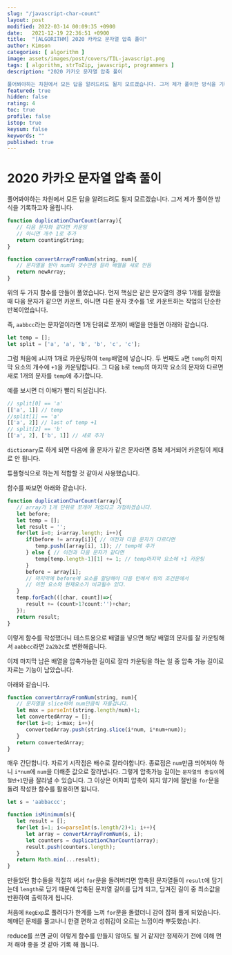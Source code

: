 ```yaml
---
slug: "/javascript-char-count"
layout: post
modified: 2022-03-14 00:09:35 +0900
date:   2021-12-19 22:36:51 +0900
title:  "[ALGORITHM] 2020 카카오 문자열 압축 풀이"
author: Kimson
categories: [ algorithm ]
image: assets/images/post/covers/TIL-javascript.png
tags: [ algorithm, strToZip, javascript, programmers ]
description: "2020 카카오 문자열 압축 풀이

풀어봐야하는 차원에서 모든 답을 알려드려도 될지 모르겠습니다. 그저 제가 풀이한 방식을 기록하고자 올립니다."
featured: true
hidden: false
rating: 4
toc: true
profile: false
istop: true
keysum: false
keywords: ""
published: true
---
```


# 2020 카카오 문자열 압축 풀이

풀어봐야하는 차원에서 모든 답을 알려드려도 될지 모르겠습니다. 그저 제가 풀이한 방식을 기록하고자 올립니다.

```javascript
function duplicationCharCount(array){
   // 다음 문자와 같다면 카운팅
   // 아니면 개수 1로 추가
   return countingString;
}

function convertArrayFromNum(string, num){
   // 문자열을 받아 num의 갯수만큼 잘라 배열을 새로 만듬
   return newArray;
}
```

위의 두 가지 함수를 만들어 풀었습니다. 먼저 핵심은 같은 문자열의 경우 1개를 잘랐을 때 다음 문자가 같으면 카운트, 아니면 다른 문자 갯수를 1로 카운트하는 작업의 단순한 반복이었습니다.

즉, `aabbcc`라는 문자열이라면 1개 단위로 쪼개어 배열을 만들면 아래와 같습니다.

```javascript
let temp = [];
let split = ['a', 'a', 'b', 'b', 'c', 'c'];
```

그럼 처음에 `a`니까 1개로 카운팅하여 `temp`배열에 넣습니다. 두 번째도 `a`면 `temp`의 마지막 요소의 개수에 `+1`을 카운팅합니다. 그 다음 `b`로 `temp`의 마지막 요소의 문자와 다르면 새로 1개의 문자를 `temp`에 추가합니다.

예를 보시면 더 이해가 빨리 되실겁니다.

```javascript
// split[0] == 'a'
[['a', 1]] // temp
//split[1] == 'a'
[['a', 2]] // last of temp +1
// split[2] == 'b'
[['a', 2], ['b', 1]] // 새로 추가
```

`dictionary`로 하게 되면 다음에 올 문자가 같은 문자라면 중복 제거되어 카운팅이 제대로 안 됩니다.

튜플형식으로 하는게 적합할 것 같아서 사용했습니다.

함수를 짜보면 아래와 같습니다.

```javascript
function duplicationCharCount(array){
   // array가 1개 단위로 쪼개어 져있다고 가정하겠습니다.
   let before;
   let temp = [];
   let result = '';
   for(let i=0; i<array.length; i++){
      if(before != array[i]){ // 이전과 다음 문자가 다르다면
         temp.push([array[i], 1]); // temp에 추가
      } else { // 이전과 다음 문자가 같다면
         temp[temp.length-1][1] += 1; // temp마지막 요소에 +1 카운팅
      }
      before = array[i];
      // 마지막에 before에 요소를 할당해야 다음 턴에서 위의 조건문에서
      // 이전 요소와 현재요소가 비교될수 있다.
   }
   temp.forEach(([char, count])=>{
      result += (count>1?count:'')+char;
   });
   return result;
}
```

이렇게 함수를 작성했더니 테스트용으로 배열을 넣으면 해당 배열의 문자를 잘 카운팅해서 `aabbcc`라면 `2a2b2c`로 변환해줍니다.

이제 마지막 남은 배열을 압축가능한 길이로 잘라 카운팅을 하는 일 중 압축 가능 길이로 자르는 기능이 남았습니다.

아래와 같습니다.

```javascript
function convertArrayFromNum(string, num){
   // 문자열을 slice하여 num만큼씩 자를겁니다.
   let max = parseInt(string.length/num)+1;
   let convertedArray = [];
   for(let i=0; i<max; i++){
      convertedArray.push(string.slice(i*num, i*num+num));
   }
   return convertedArray;
}
```

매우 간단합니다. 자르기 시작점은 배수로 잘라야합니다. 종료점은 `num`만큼 띄어져야 하니 `i*num`에 `num`을 더해준 값으로 잘라냅니다. 그렇게 압축가능 길이는 `문자열의 총길이`에 `절반+1`만큼 잘라낼 수 있습니다. 그 이상은 어차피 압축이 되지 않기에 절반을 `for`문을 돌려 작성한 함수를 활용하면 됩니다.

```javascript
let s = 'aabbaccc';

function isMinimum(s){
   let result = [];
   for(let i=1; i<=parseInt(s.length/2)+1; i++){
      let array = convertArrayFromNum(s, i);
      let counters = duplicationCharCount(array);
      result.push(counters.length);
   }
   return Math.min(...result);
}
```

만들었던 함수들을 적절히 써서 `for`문을 돌려버리면 압축된 문자열들이 `result`에 담기는데 `length`로 담기 때문에 압축된 문자열 길이를 담게 되고, 담겨진 길이 중 최소값을 반환하여 출력하게 됩니다.

처음에 `RegExp`로 풀려다가 한계를 느껴 `for`문을 돌렸더니 감이 잡혀 풀게 되었습니다. 헤매던 문제를 풀고나니 한결 편하고 성취감이 오르는 느낌이라 뿌듯했습니다.

reduce를 쓰면 굳이 이렇게 함수를 만들지 않아도 될 거 같지만 정제하기 전에 이해 먼저 해야 좋을 것 같아 기록 해 둡니다.